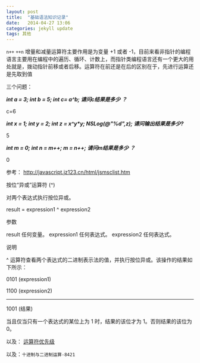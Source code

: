 ```yaml
---
layout: post
title:  "基础语法知识记录"
date:   2014-04-27 13:06
categories: jekyll update
tags: 其他
---
```



`n++`
`++n`
增量和减量运算符主要作用是为变量 +1 或者 -1，目前来看非指针的编程语言主要用在编程中的遍历、循环、计数上，而指针类编程语言还有一个更大的用处就是，拨动指针前移或者后移。运算符在前还是在后的区别在于，先进行运算还是先取到值

三个问题：

***int a = 3; int b = 5; int c= a^b; 请问c结果是多少 ？***

c=6

***int x = 1; int y = 2; int z = x^y\*y; NSLog(@"%d",z); 请问输出结果是多少?***

5

***int m = 0; int n = m++; m = n++; 请问m结果是多少 ？***

0


参考：
<http://javascript.jz123.cn/html/jsmsclist.htm>


按位“异或”运算符 (^)

对两个表达式执行按位异或。

result = expression1 ^ expression2

参数

result
任何变量。
expression1
任何表达式。
expression2
任何表达式。

说明

^ 运算符查看两个表达式的二进制表示法的值，并执行按位异或。该操作的结果如下所示：

0101   (expression1)

1100   (expression2)

----
1001   (结果)

当且仅当只有一个表达式的某位上为 1 时，结果的该位才为 1。否则结果的该位为 0。

以及：
 [运算符优先级](http://javascript.jz123.cn/html/jsoperatorprecedence.htm)

以及：`十进制与二进制运算-8421`